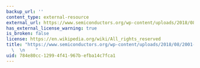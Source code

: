 ```yaml
---
backup_url: ''
content_type: external-resource
external_url: https://www.semiconductors.org/wp-content/uploads/2018/08/2001-Executive-Summary.pdf
has_external_license_warning: true
is_broken: false
license: https://en.wikipedia.org/wiki/All_rights_reserved
title: "https://www.semiconductors.org/wp-content/uploads/2018/08/2001-Executive-Summary.pdf\
  \  \n    "
uid: 784e80cc-1299-4f41-967b-efba14c7fca1
---
```

